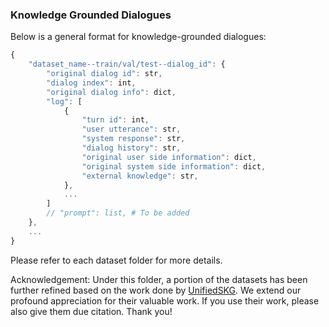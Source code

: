 ### Knowledge Grounded Dialogues

Below is a general format for knowledge-grounded dialogues:
```js
{
    "dataset_name--train/val/test--dialog_id": {
        "original dialog id": str,
        "dialog index": int,
        "original dialog info": dict,
        "log": [
            {
                "turn id": int,
                "user utterance": str,
                "system response": str,
                "dialog history": str,
                "original user side information": dict,
                "original system side information": dict,
                "external knowledge": str,
            },
         	...
        ]
        // "prompt": list, # To be added
    },
    ...
}
```
Please refer to each dataset folder for more details.


Acknowledgement: Under this folder, a portion of the datasets has been further refined based on the work done by [UnifiedSKG](https://github.com/HKUNLP/UnifiedSKG). We extend our profound appreciation for their valuable work. If you use their work, please also give them due citation. Thank you!

